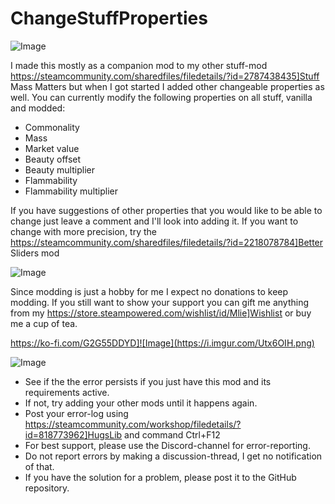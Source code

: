 # ChangeStuffProperties

![Image](https://i.imgur.com/buuPQel.png)


I made this mostly as a companion mod to my other stuff-mod https://steamcommunity.com/sharedfiles/filedetails/?id=2787438435]Stuff Mass Matters but when I got started I added other changeable properties as well.
You can currently modify the following properties on all stuff, vanilla and modded:



- Commonality
- Mass
- Market value
- Beauty offset
- Beauty multiplier
- Flammability
- Flammability multiplier



If you have suggestions of other properties that you would like to be able to change just leave a comment and I'll look into adding it.
If you want to change with more precision, try the https://steamcommunity.com/sharedfiles/filedetails/?id=2218078784]Better Sliders mod
	

![Image](https://i.imgur.com/O0IIlYj.png)

Since modding is just a hobby for me I expect no donations to keep modding. If you still want to show your support you can gift me anything from my https://store.steampowered.com/wishlist/id/Mlie]Wishlist or buy me a cup of tea.

https://ko-fi.com/G2G55DDYD]![Image](https://i.imgur.com/Utx6OIH.png)


![Image](https://i.imgur.com/PwoNOj4.png)



-  See if the the error persists if you just have this mod and its requirements active.
-  If not, try adding your other mods until it happens again.
-  Post your error-log using https://steamcommunity.com/workshop/filedetails/?id=818773962]HugsLib and command Ctrl+F12
-  For best support, please use the Discord-channel for error-reporting.
-  Do not report errors by making a discussion-thread, I get no notification of that.
-  If you have the solution for a problem, please post it to the GitHub repository.




